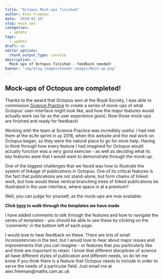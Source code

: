 ```yaml
---
title: "Octopus Mock-ups finished"
author: Alex Freeman
date: '2019-01-19'
slug: mock_ups
categories:
  - update
tags:
  - update
draft: no
editor_options: 
  chunk_output_type: console
description: >
  Mock ups of Octopus finished - feedback needed! 
banner: "img/blog-images/header-images/Mock-up.png"
---
```

<div id="moving-on" class="section level2">
  <h2>Mock-ups of Octopus are completed!</h2>
	  <p>Thanks to the award that Octopus won at the Royal Society, I was able to commission <a href= "https://www.science-practice.com">Science Practice</a> to create a series of mock-ups of what Octopus' user-interface might look like, and how the major features would actually work (as far as the user experience goes). Now those mock-ups are finished and ready for feedback!</p>
	  <p> Working with the team at Science Practice was incredibly useful. I had met them at the eLife sprint in ay 2018, when this website and the real work on Octopus began, so they were the natural place to go for more help. Having to think through how every feature I had imagined for Octopus would actually function was a very good exercise - as well as deciding what its key features were that I would want to demonstrate through the mock-up.</p>
	  <p>One of the biggest challenges that we faced was how to illustrate the system of linkage of publications in Octopus. One of its critical features is the fact that publications are not stand-alone, but form chains of linked work, but how would these vertical branching trees of linked publications be illustrated in the user interface, where space is at a premium?</p>
	  <p>Well, you can judge for yourself, as the mock-ups are now available:</p>
	  <p><b>Click <a href= "https://marvelapp.com/40ajh63/screen/52001319"> here</a> to walk through the templates we have made</b></p>
	  <p>I have added comments to talk through the features and how to navigate the series of templates - you should be able to see these by clicking on the 'comments' in the bottom left of each page.</p>
    <p>I would love to hear feedback on these. There are lots of small inconsistencies in the text, but I would love to hear about major issues and improvements that you can imagine - or features that you particularly like and think are important to retain. I know that different disciplines of science all have different styles of publication and different needs, so do let me know if you think there is a feature that Octopus needs to include in order to serve the needs of a particular field. Just email me at alex.freeman@maths.cam.ac.uk</p>
	
	
  
  </div>
